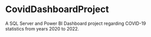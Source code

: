 # CovidDashboardProject
A SQL Server and Power BI Dashboard project regarding COVID-19 statistics from years 2020 to 2022.
